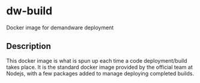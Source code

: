 # dw-build
Docker image for demandware deployment

## Description
This docker image is what is spun up each time a code deployment/build takes place. It is the standard docker image provided 
by the official team at Nodejs, with a few packages added to manage deploying completed builds.
